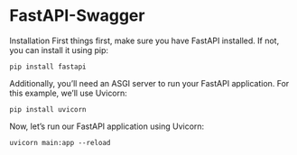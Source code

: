 # FastAPI-Swagger

Installation
First things first, make sure you have FastAPI installed. If not, you can install it using pip: 
```
pip install fastapi
```
Additionally, you’ll need an ASGI server to run your FastAPI application. For this example, we’ll use Uvicorn: 
```
pip install uvicorn
```
Now, let’s run our FastAPI application using Uvicorn: 
```
uvicorn main:app --reload
```
